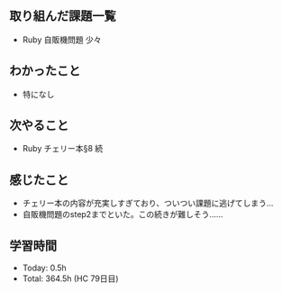 ## 取り組んだ課題一覧
- Ruby 自販機問題 少々
## わかったこと
- 特になし
## 次やること
- Ruby チェリー本§8 続
## 感じたこと
- チェリー本の内容が充実しすぎており、ついつい課題に逃げてしまう…
- 自販機問題のstep2までといた。この続きが難しそう……
## 学習時間
- Today: 0.5h
- Total: 364.5h (HC 79日目)